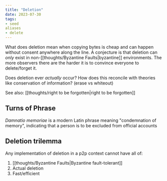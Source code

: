 ```yaml
---
title: "Deletion"
date: 2023-07-30
tags:
- seed
aliases
- delete
---
```


What does deletion mean when copying bytes is cheap and can happen without consent anywhere along the line. A conjecture is that deletion can *only* exist in non-[[thoughts/Byzantine Faults|byzantine]] environments. The more observers there are the harder it is to convince everyone to delete/forget it.

Does deletion ever *actually* occur? How does this reconcile with theories like conservation of information? (erase vs whiteout)

See also: [[thoughts/right to be forgotten|right to be forgotten]]

## Turns of Phrase
*Damnatio memoriae* is a modern Latin phrase meaning "condemnation of memory", indicating that a person is to be excluded from official accounts

## Deletion trilemma
Any implementation of deletion in a p2p context cannot have all of:
1. [[thoughts/Byzantine Faults|Byzantine fault-tolerant]]
2. Actual deletion
3. Fast/efficient
